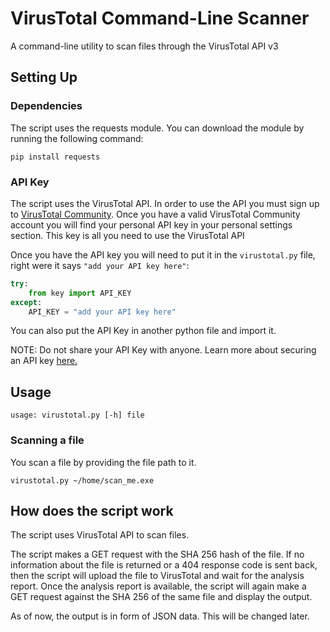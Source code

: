 # VirusTotal Command-Line Scanner

A command-line utility to scan files through the VirusTotal API v3

## Setting Up

### Dependencies

The script uses the requests module. You can download the module by running the following command:

```code
pip install requests
```

### API Key

The script uses the VirusTotal API. In order to use the API you must sign up to [VirusTotal Community](https://www.virustotal.com/gui/join-us). Once you have a valid VirusTotal Community account you will find your personal API key in your personal settings section. This key is all you need to use the VirusTotal API

Once you have the API key you will need to put it in the `virustotal.py` file, right were it says `"add your API key here"`:

```python
try:
    from key import API_KEY
except:
    API_KEY = "add your API key here"
```

You can also put the API Key in another python file and import it.

NOTE: Do not share your API Key with anyone. Learn more about securing an API key [here.](https://cloud.google.com/docs/authentication/api-keys#securing_an_api_key)

## Usage

```code
usage: virustotal.py [-h] file
```

### Scanning a file

You scan a file by providing the file path to it.

```code
virustotal.py ~/home/scan_me.exe
```

## How does the script work

The script uses VirusTotal API to scan files.

The script makes a GET request with the SHA 256 hash of the file. If no information about the file is returned or a 404 response code is sent back, then the script will upload the file to VirusTotal and wait for the analysis report. Once the analysis report is available, the script will again make a GET request against the SHA 256 of the same file and display the output.

As of now, the output is in form of JSON data. This will be changed later.

